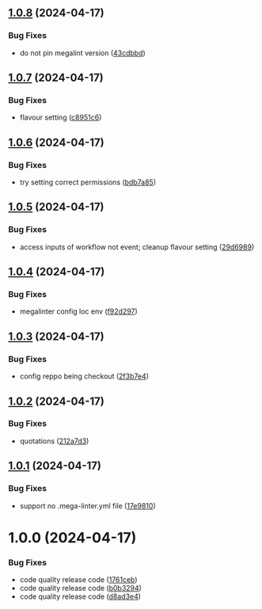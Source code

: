 ## [1.0.8](https://github.com/biosustain/code-quality-check/compare/v1.0.7...v1.0.8) (2024-04-17)


### Bug Fixes

* do not pin megalint version ([43cdbbd](https://github.com/biosustain/code-quality-check/commit/43cdbbde59fc599e54f7a2f756fc2240e3234032))

## [1.0.7](https://github.com/biosustain/code-quality-check/compare/v1.0.6...v1.0.7) (2024-04-17)


### Bug Fixes

* flavour setting ([c8951c6](https://github.com/biosustain/code-quality-check/commit/c8951c61ea3d72c8c2c52e9e3e7fcb9887ef9bd4))

## [1.0.6](https://github.com/biosustain/code-quality-check/compare/v1.0.5...v1.0.6) (2024-04-17)


### Bug Fixes

* try setting correct permissions ([bdb7a85](https://github.com/biosustain/code-quality-check/commit/bdb7a85801e9948f9c9e95a7b65c19de8f7f8906))

## [1.0.5](https://github.com/biosustain/code-quality-check/compare/v1.0.4...v1.0.5) (2024-04-17)


### Bug Fixes

* access inputs of workflow not event; cleanup flavour setting ([29d6989](https://github.com/biosustain/code-quality-check/commit/29d69899f68dd2ba51f736f0cbdae4f6bfca2067))

## [1.0.4](https://github.com/biosustain/code-quality-check/compare/v1.0.3...v1.0.4) (2024-04-17)


### Bug Fixes

* megalinter config loc env ([f92d297](https://github.com/biosustain/code-quality-check/commit/f92d2978718006cffd79429cd74b3ddee3a886de))

## [1.0.3](https://github.com/biosustain/code-quality-check/compare/v1.0.2...v1.0.3) (2024-04-17)


### Bug Fixes

* config reppo being checkout ([2f3b7e4](https://github.com/biosustain/code-quality-check/commit/2f3b7e444babca33fd16c8d191e00b8903b2be11))

## [1.0.2](https://github.com/biosustain/code-quality-check/compare/v1.0.1...v1.0.2) (2024-04-17)


### Bug Fixes

* quotations ([212a7d3](https://github.com/biosustain/code-quality-check/commit/212a7d3ec393d6c914f652a280488a3b85ef7b1a))

## [1.0.1](https://github.com/biosustain/code-quality-check/compare/v1.0.0...v1.0.1) (2024-04-17)


### Bug Fixes

* support no .mega-linter.yml file ([17e9810](https://github.com/biosustain/code-quality-check/commit/17e98103950748295f915e949cfc3b112791e3a1))

# 1.0.0 (2024-04-17)


### Bug Fixes

* code quality release code ([1761ceb](https://github.com/biosustain/code-quality-check/commit/1761ceb104087e746edb5c867df3304c9f2eac20))
* code quality release code ([b0b3294](https://github.com/biosustain/code-quality-check/commit/b0b329437f943e23d7290040577f1320ffe151a7))
* code quality release code ([d8ad3e4](https://github.com/biosustain/code-quality-check/commit/d8ad3e4e41c5660fa5219a6d1da2e785305841e6))
